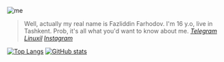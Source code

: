 ![me](https://i.imgur.com/MihSFHM.jpeg)

> Well, actually my real name is Fazliddin Farhodov. I'm 16 y.o, live in Tashkent. Prob, it's all what you'd want to know about me.
<i><a href="https://t.me/the_farkhodov">Telegram</a></i>
<i><a href="https://t.me/linuxil1">Linuxil</a></i>
<i><a href="https://Instagram.com/the_farkhodov">Instagram</a></i>



[![Top Langs](https://github-readme-stats.vercel.app/api/top-langs/?username=AmoreForever&show_icons=true&theme=dracula&border_radius=10&hide_border=true&hide_title=true&langs_count=3)](https://github.com/anuraghazra/github-readme-stats)
[![GitHub stats](https://github-readme-stats.vercel.app/api?username=AmoreForever&count_private=true&show_icons=true&theme=dracula&border_radius=10&hide_border=true&hide_title=true)](https://github.com/anuraghazra/github-readme-stats)

